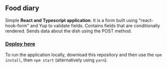 ## Food diary

Simple **React and Typescript application**. It is a form built using "react-hook-form" and Yup to validate fields. Contains fields that are conditionally rendered. Sends data about the dish using the POST method.

### [Deploy here](https://cheerful-duckanoo-0564f1.netlify.app/)

To run the application locally, download this repository and then use the
`npm install`, then `npm start` (alternatively using `yarn`).

